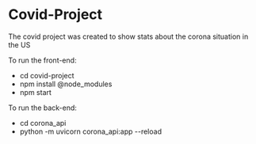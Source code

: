 # Covid-Project
The covid project was created to show stats about the corona situation in the US


To run the front-end:

* cd covid-project
* npm install @node_modules
* npm start

To run the back-end:

* cd corona_api
* python -m uvicorn corona_api:app --reload
